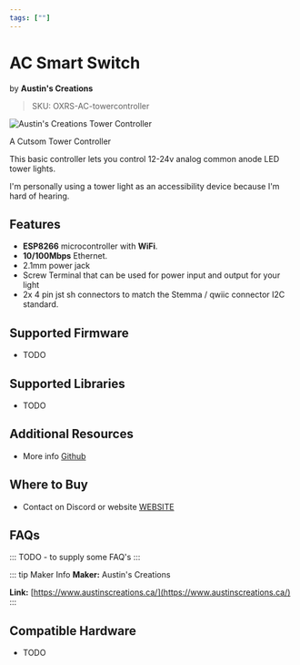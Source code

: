 ```yaml
---
tags: [""]
---
```


# AC Smart Switch
<p class="maker">by <b>Austin's Creations</b></p>

> SKU: OXRS-AC-towercontroller

<!-- Board Image -->
![Austin's Creations Tower Controller](/images/addons/ac-tower-controller.jpg)

<!-- Board Description -->
A Cutsom Tower Controller

This basic controller lets you control 12-24v analog common anode LED tower lights.

I'm personally using a tower light as an accessibility device because I'm hard of hearing.

## Features

- **ESP8266** microcontroller with **WiFi**.
- **10/100Mbps** Ethernet.
- 2.1mm power jack
- Screw Terminal that can be used for power input and output for your light
- 2x 4 pin jst sh connectors to match the Stemma / qwiic connector I2C standard.

## Supported Firmware
 - TODO

## Supported Libraries
 - TODO

## Additional Resources
- More info [Github](https://github.com/austinscreations/Tower-Controller)

## Where to Buy
- Contact on Discord or website [WEBSITE](https://www.austinscreations.ca/)

## FAQs
:::
TODO - to supply some FAQ's
:::

::: tip Maker Info
**Maker:** Austin's Creations

**Link:** [https://www.austinscreations.ca/](https://www.austinscreations.ca/)
:::

## Compatible Hardware
- TODO
